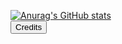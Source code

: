 [![Anurag's GitHub stats](https://github-readme-stats.vercel.app/api?username=wandersonddgs&count_private=true&show_icons=true&theme=transparent&border_color=2f80ed&border_radius=9&text_color=1b4985&hide_title=true)](https://github.com/anuraghazra/github-readme-stats)
<br>
<a href="https://github.com/anuraghazra/github-readme-stats" target="_blank"><button>Credits</button></a>
